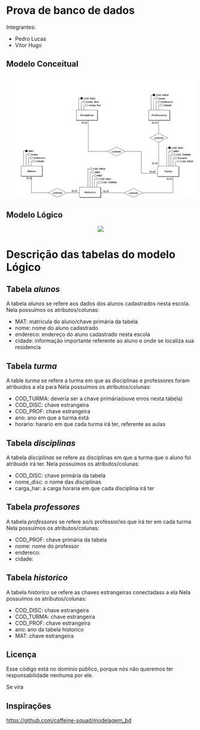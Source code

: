 # Prova de banco de dados

Integrantes:

- Pedro Lucas
- Vitor Hugo

## Modelo Conceitual
<div align="center">
  <img src="Conceitual_1c.png">
</div>
  
## Modelo Lógico 
<div align="center">
  <img src="Lógico_2c.png">
</div>

# Descrição das tabelas do modelo Lógico

## Tabela <i>alunos</i>
A tabela <i>alunos</i> se refere aos dados dos alunos cadastrados nesta escola.
Nela possuímos os atributos/colunas:
- MAT: matricula do aluno/chave primária da tabela
- nome: nome do aluno cadastrado
- endereco: endereço do aluno cadastrado nesta escola
- cidade: informação importante referente ao aluno e onde se localiza sua residencia

## Tabela <i>turma</i>
A table <i>turma</i> se refere a turma em que as disciplinas e professores foram atribuidos a ela para 
Nela possuímos os atributos/colunas:
- COD_TURMA: deveria ser a chave primária(ouve erros nesta tabela)
- COD_DISC: chave estrangeira
- COD_PROF: chave estrangeira
- ano: ano em que a turma está
- horario: harario em que cada turma irá ter, referente as aulas

## Tabela <i>disciplinas</i>
A tabela <i>disciplinas</i> se refere as disciplinas em que a turma que o aluno foi atribuido irá ter.
Nela possuímos os atributos/colunas:
- COD_DISC: chave primária da tabela
- nome_disc: o nome das disciplinas
- carga_har: a carga horaria em que cada disciplina irá ter

## Tabela <i>professores</i>
A tabela <i>professores</i> se refere ao/s professor/es que irá ter em cada turma
Nela possuímos os atributos/colunas:
- COD_PROF: chave primária da tabela
- nome: nome do professor
- endereco:
- cidade:


## Tabela <i>historico</i>
A tabela <i>historico</i> se refere as chaves estrangeiras conectadass a ela 
Nela possuímos os atributos/colunas:
- COD_DISC: chave estrangeira
- COD_TURMA: chave estrangeira
- COD_PROF: chave estrangeira
- ano: ano da tabela historico
- MAT: chave estrangeira



## Licença
Esse código está no domínio público, porque nós não queremos ter responsabilidade nenhuma por ele.

Se vira


## Inspirações

https://github.com/caffeine-squad/modelagem_bd
